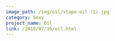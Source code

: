 ```yaml
---
image_path: /img/oil/xtapo-oil (1).jpg
category: Sexy
project_name: Oil
link: /2018/07/16/oil.html
---
```

